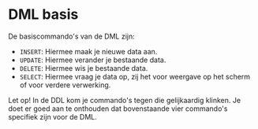 # DML basis

De basiscommando's van de DML zijn:

* `INSERT`: Hiermee maak je nieuwe data aan.
* `UPDATE`: Hiermee verander je bestaande data.
* `DELETE`: Hiermee wis je bestaande data.
* `SELECT`: Hiermee vraag je data op, zij het voor weergave op het scherm of voor verdere verwerking.

Let op! In de DDL kom je commando's tegen die gelijkaardig klinken. Je doet er goed aan te onthouden dat bovenstaande vier commando's specifiek zijn voor de DML.

